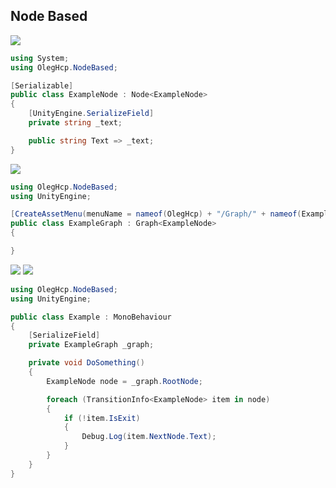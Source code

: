 ## Node Based

![](https://raw.githubusercontent.com/oleghcp/UnityTools/workflow/corrections/_images/NodeBased1.png)

```csharp
using System;
using OlegHcp.NodeBased;

[Serializable]
public class ExampleNode : Node<ExampleNode>
{
    [UnityEngine.SerializeField]
    private string _text;

    public string Text => _text;
}
```

![](https://raw.githubusercontent.com/oleghcp/UnityTools/workflow/corrections/_images/NodeBased2.png)

```csharp
using OlegHcp.NodeBased;
using UnityEngine;

[CreateAssetMenu(menuName = nameof(OlegHcp) + "/Graph/" + nameof(ExampleGraph), fileName = nameof(ExampleGraph))]
public class ExampleGraph : Graph<ExampleNode>
{

}
```

![](https://raw.githubusercontent.com/oleghcp/UnityTools/workflow/corrections/_images/NodeBased3.png)
![](https://raw.githubusercontent.com/oleghcp/UnityTools/workflow/corrections/_images/NodeBased4.png)

```csharp
using OlegHcp.NodeBased;
using UnityEngine;

public class Example : MonoBehaviour
{
    [SerializeField]
    private ExampleGraph _graph;

    private void DoSomething()
    {
        ExampleNode node = _graph.RootNode;

        foreach (TransitionInfo<ExampleNode> item in node)
        {
            if (!item.IsExit)
            {
                Debug.Log(item.NextNode.Text);
            }
        }
    }
}
```

